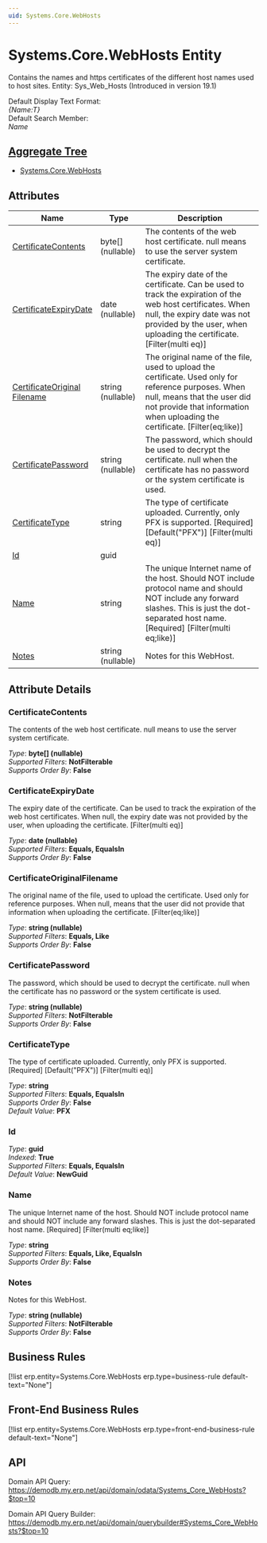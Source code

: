 ```yaml
---
uid: Systems.Core.WebHosts
---
```

# Systems.Core.WebHosts Entity

Contains the names and https certificates of the different host names used to host sites. Entity: Sys_Web_Hosts (Introduced in version 19.1)

Default Display Text Format:  
_{Name:T}_  
Default Search Member:  
_Name_  

## [Aggregate Tree](xref:aggregates)  
* [Systems.Core.WebHosts](Systems.Core.WebHosts.md)  

## Attributes

| Name | Type | Description |
| ---- | ---- | --- |
| [CertificateContents](Systems.Core.WebHosts.md#certificatecontents) | byte[] (nullable) | The contents of the web host certificate. null means to use the server system certificate. 
| [CertificateExpiryDate](Systems.Core.WebHosts.md#certificateexpirydate) | date (nullable) | The expiry date of the certificate. Can be used to track the expiration of the web host certificates. When null, the expiry date was not provided by the user, when uploading the certificate. [Filter(multi eq)] 
| [CertificateOriginal<br />Filename](Systems.Core.WebHosts.md#certificateoriginalfilename) | string (nullable) | The original name of the file, used to upload the certificate. Used only for reference purposes. When null, means that the user did not provide that information when uploading the certificate. [Filter(eq;like)] 
| [CertificatePassword](Systems.Core.WebHosts.md#certificatepassword) | string (nullable) | The password, which should be used to decrypt the certificate. null when the certificate has no password or the system certificate is used. 
| [CertificateType](Systems.Core.WebHosts.md#certificatetype) | string | The type of certificate uploaded. Currently, only PFX is supported. [Required] [Default("PFX")] [Filter(multi eq)] 
| [Id](Systems.Core.WebHosts.md#id) | guid |  
| [Name](Systems.Core.WebHosts.md#name) | string | The unique Internet name of the host. Should NOT include protocol name and should NOT include any forward slashes. This is just the dot-separated host name. [Required] [Filter(multi eq;like)] 
| [Notes](Systems.Core.WebHosts.md#notes) | string (nullable) | Notes for this WebHost. 


## Attribute Details

### CertificateContents

The contents of the web host certificate. null means to use the server system certificate.

_Type_: **byte[] (nullable)**  
_Supported Filters_: **NotFilterable**  
_Supports Order By_: **False**  

### CertificateExpiryDate

The expiry date of the certificate. Can be used to track the expiration of the web host certificates. When null, the expiry date was not provided by the user, when uploading the certificate. [Filter(multi eq)]

_Type_: **date (nullable)**  
_Supported Filters_: **Equals, EqualsIn**  
_Supports Order By_: **False**  

### CertificateOriginalFilename

The original name of the file, used to upload the certificate. Used only for reference purposes. When null, means that the user did not provide that information when uploading the certificate. [Filter(eq;like)]

_Type_: **string (nullable)**  
_Supported Filters_: **Equals, Like**  
_Supports Order By_: **False**  

### CertificatePassword

The password, which should be used to decrypt the certificate. null when the certificate has no password or the system certificate is used.

_Type_: **string (nullable)**  
_Supported Filters_: **NotFilterable**  
_Supports Order By_: **False**  

### CertificateType

The type of certificate uploaded. Currently, only PFX is supported. [Required] [Default("PFX")] [Filter(multi eq)]

_Type_: **string**  
_Supported Filters_: **Equals, EqualsIn**  
_Supports Order By_: **False**  
_Default Value_: **PFX**  

### Id

_Type_: **guid**  
_Indexed_: **True**  
_Supported Filters_: **Equals, EqualsIn**  
_Default Value_: **NewGuid**  

### Name

The unique Internet name of the host. Should NOT include protocol name and should NOT include any forward slashes. This is just the dot-separated host name. [Required] [Filter(multi eq;like)]

_Type_: **string**  
_Supported Filters_: **Equals, Like, EqualsIn**  
_Supports Order By_: **False**  

### Notes

Notes for this WebHost.

_Type_: **string (nullable)**  
_Supported Filters_: **NotFilterable**  
_Supports Order By_: **False**  



## Business Rules

[!list erp.entity=Systems.Core.WebHosts erp.type=business-rule default-text="None"]

## Front-End Business Rules

[!list erp.entity=Systems.Core.WebHosts erp.type=front-end-business-rule default-text="None"]

## API

Domain API Query:
<https://demodb.my.erp.net/api/domain/odata/Systems_Core_WebHosts?$top=10>

Domain API Query Builder:
<https://demodb.my.erp.net/api/domain/querybuilder#Systems_Core_WebHosts?$top=10>

